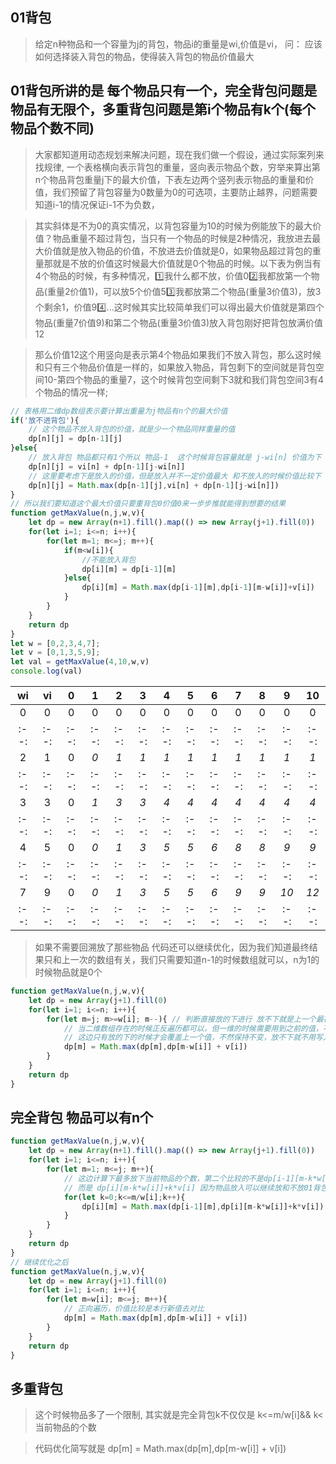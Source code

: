 ## 01背包

> 给定n种物品和一个容量为j的背包，物品i的重量是wi,价值是vi，
> 问： 应该如何选择装入背包的物品，使得装入背包的物品价值最大

## 01背包所讲的是 每个物品只有一个，完全背包问题是物品有无限个，多重背包问题是第i个物品有k个(每个物品个数不同)

> 大家都知道用动态规划来解决问题，现在我们做一个假设，通过实际案列来找规律, 一个表格横向表示背包的重量，竖向表示物品个数，穷举来算出第n个物品背包重量j下的最大价值，下表左边两个竖列表示物品的重量和价值，我们预留了背包容量为0数量为0的可选项，主要防止越界，问题需要知道i-1的情况保证i-1不为负数，

> 其实斜体是不为0的真实情况，以背包容量为10的时候为例能放下的最大价值？物品重量不超过背包，当只有一个物品的时候是2种情况，我放进去最大价值就是放入物品的价值，不放进去价值就是0，如果物品超过背包的重量那就是不放的价值这时候最大价值就是0个物品的时候。以下表为例当有4个物品的时候，有多种情况，1️⃣我什么都不放，价值02️⃣我都放第一个物品(重量2价值1)，可以放5个价值53️⃣我都放第二个物品(重量3价值3)，放3个剩余1，价值94️⃣...这时候其实比较简单我们可以得出最大价值就是第四个物品(重量7价值9)和第二个物品(重量3价值3)放入背包刚好把背包放满价值12

> 那么价值12这个用竖向是表示第4个物品如果我们不放入背包，那么这时候和只有三个物品价值是一样的，如果放入物品，背包剩下的空间就是背包空间10-第四个物品的重量7，这个时候背包空间剩下3就和我们背包空间3有4个物品的情况一样;

```js
// 表格用二维dp数组表示要计算出重量为j物品有n个的最大价值
if('放不进背包'){
    // 这个物品不放入背包的价值，就是少一个物品同样重量的值
    dp[n][j] = dp[n-1][j]
}else{
    // 放入背包 物品都只有1个所以 物品-1  这个时候背包容量就是 j-wi[n] 价值为下
    dp[n][j] = vi[n] + dp[n-1][j-wi[n]]
    // 这里要考虑下是放入的价值，但是放入并不一定价值最大 和不放入的时候价值比较下
    dp[n][j] = Math.max(dp[n-1][j],vi[n] + dp[n-1][j-wi[n]])
}
// 所以我们要知道这个最大价值只要重背包0价值0来一步步推就能得到想要的结果
function getMaxValue(n,j,w,v){
    let dp = new Array(n+1).fill().map(() => new Array(j+1).fill(0))
    for(let i=1; i<=n; i++){
        for(let m=1; m<=j; m++){
            if(m<w[i]){
                //不能放入背包
                dp[i][m] = dp[i-1][m]
            }else{
                dp[i][m] = Math.max(dp[i-1][m],dp[i-1][m-w[i]]+v[i])
            }
        }
    }
    return dp
}
let w = [0,2,3,4,7];
let v = [0,1,3,5,9];
let val = getMaxValue(4,10,w,v)
console.log(val)
```


wi  |  vi|   0|   1|   2|   3|   4|   5|   6|   7|   8|   9|  10|
:--:|:--:|:--:|:--:|:--:|:--:|:--:|:--:|:--:|:--:|:--:|:--:|:--:|
0   |   0|   0|   0|   0|   0|   0|   0|   0|   0|   0|   0|   0|
:--:|:--:|:--:|:--:|:--:|:--:|:--:|:--:|:--:|:--:|:--:|:--:|:--:|
2   |   1|   0| *0*| *1*| *1*| *1*| *1*| *1*| *1*| *1*| *1*| *1*|
:--:|:--:|:--:|:--:|:--:|:--:|:--:|:--:|:--:|:--:|:--:|:--:|:--:|
3   |   3|   0| *1*| *3*| *3*| *4*| *4*| *4*| *4*| *4*| *4*| *4*|
:--:|:--:|:--:|:--:|:--:|:--:|:--:|:--:|:--:|:--:|:--:|:--:|:--:|
4   |   5|   0| *0*| *1*| *3*| *5*| *5*| *6*| *8*| *8*| *9*| *9*|
:--:|:--:|:--:|:--:|:--:|:--:|:--:|:--:|:--:|:--:|:--:|:--:|:--:|
7   |   9|   0| *0*| *1*| *3*| *5*| *5*| *6*| *9*| *9*|*10*|*12*|
:--:|:--:|:--:|:--:|:--:|:--:|:--:|:--:|:--:|:--:|:--:|:--:|:--:|

> 如果不需要回溯放了那些物品 代码还可以继续优化，因为我们知道最终结果只和上一次的数组有关，我们只需要知道n-1的时候数组就可以，n为1的时候物品就是0个

```js
function getMaxValue(n,j,w,v){
    let dp = new Array(j+1).fill(0)
    for(let i=1; i<=n; i++){
        for(let m=j; m>=w[i]; m--){ // 判断直接放的下进行 放不下就是上一个最初的就是[0,0,0,0,0]
            // 当二维数组存在的时候正反遍历都可以，但一维的时候需要用到之前的值，不能让之前的值变更最新的，需要反向遍历
            // 这边只有放的下的时候才会覆盖上一个值，不然保持不变，放不下就不用写入了
            dp[m] = Math.max(dp[m],dp[m-w[i]] + v[i])
        }
    }
    return dp
}

```

## 完全背包 物品可以有n个
```js
function getMaxValue(n,j,w,v){
    let dp = new Array(n+1).fill().map(() => new Array(j+1).fill(0))
    for(let i=1; i<=n; i++){
        for(let m=1; m<=j; m++){
            // 这边计算下最多放下当前物品的个数，第二个比较的不是dp[i-1][m-k*w[i]]+k*v[i]
            // 而是 dp[i][m-k*w[i]]+k*v[i] 因为物品放入可以继续放和不放01背包是放了就不能放了
            for(let k=0;k<=m/w[i];k++){
                dp[i][m] = Math.max(dp[i-1][m],dp[i][m-k*w[i]]+k*v[i])
            }
        }
    }
    return dp
}
// 继续优化之后
function getMaxValue(n,j,w,v){
    let dp = new Array(j+1).fill(0)
    for(let i=1; i<=n; i++){
        for(let m=w[i]; m<=j; m++){
            // 正向遍历，价值比较是本行新值去对比
            dp[m] = Math.max(dp[m],dp[m-w[i]] + v[i])
        }
    }
    return dp
}
```
## 多重背包

> 这个时候物品多了一个限制, 其实就是完全背包k不仅仅是 k<=m/w[i]&& k<当前物品的个数

> 代码优化简写就是 dp[m] = Math.max(dp[m],dp[m-w[i]] + v[i])
